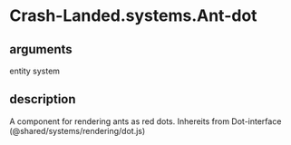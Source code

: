 # Crash-Landed.systems.Ant-dot

## arguments

entity system

## description

A component for rendering ants as red dots.
Inhereits from Dot-interface (@shared/systems/rendering/dot.js)